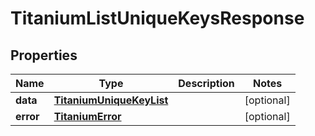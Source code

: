 

# TitaniumListUniqueKeysResponse


## Properties

| Name | Type | Description | Notes |
|------------ | ------------- | ------------- | -------------|
|**data** | [**TitaniumUniqueKeyList**](TitaniumUniqueKeyList.md) |  |  [optional] |
|**error** | [**TitaniumError**](TitaniumError.md) |  |  [optional] |



